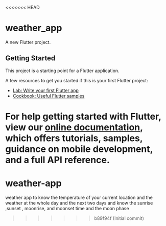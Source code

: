 <<<<<<< HEAD
# weather_app

A new Flutter project.

## Getting Started

This project is a starting point for a Flutter application.

A few resources to get you started if this is your first Flutter project:

- [Lab: Write your first Flutter app](https://flutter.dev/docs/get-started/codelab)
- [Cookbook: Useful Flutter samples](https://flutter.dev/docs/cookbook)

For help getting started with Flutter, view our
[online documentation](https://flutter.dev/docs), which offers tutorials,
samples, guidance on mobile development, and a full API reference.
=======
# weather-app
weather app to know the temperature of your current location and the weather at the whole day and the next two days and know the sunrise ,sunset , moonrise, and moonset time and the moon phase 
>>>>>>> b89f94f (Initial commit)
